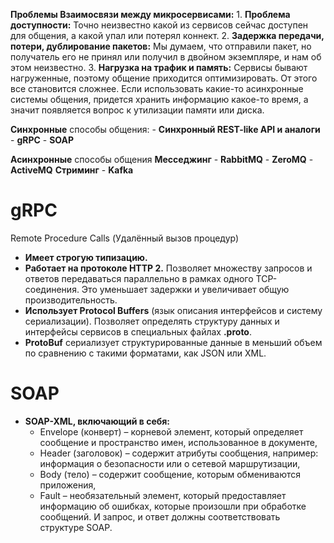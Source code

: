 **Проблемы Взаимосвязи между микросервисами:**
	1. **Проблема доступности:**
		Точно неизвестно какой из сервисов сейчас доступен для общения, а какой упал или потерял коннект.
	2. **Задержка передачи, потери, дублирование пакетов:**
		Мы думаем, что отправили пакет, но получатель его не принял или получил в двойном экземпляре, и нам об этом неизвестно.
	3. **Нагрузка на трафик и память:**
		Сервисы бывают нагруженные, поэтому общение приходится оптимизировать. От этого все становится сложнее. Если использовать какие-то асинхронные системы общения, придется хранить информацию какое-то время, а значит появляется вопрос к утилизации памяти или диска.

**Синхронные** способы общения:
	- **Синхронный REST-like API и аналоги**
	- **gRPC**
	- **SOAP**

**Асинхронные** способы общения
	**Месседжинг**
		- **RabbitMQ**
		- **ZeroMQ**
		- **ActiveMQ**
	**Стриминг**
		- **Kafka**

# gRPC
Remote Procedure Calls (Удалённый вызов процедур)

- **Имеет строгую типизацию.**
- **Работает на протоколе HTTP 2.**
	Позволяет множеству запросов и ответов передаваться параллельно в рамках одного TCP-соединения.
	Это уменьшает задержки и увеличивает общую производительность.
- **Использует Protocol Buffers** (язык описания интерфейсов и систему сериализации).
	Позволяет определять структуру данных и интерфейсы сервисов в специальных файлах **.proto**.
- **ProtoBuf** сериализует структурированные данные в меньший объем по сравнению с такими форматами, как JSON или XML.

# SOAP

- **SOAP-XML, включающий в себя:**
	- Envelope (конверт) – корневой элемент, который определяет сообщение и пространство имен, использованное в документе,  
	- Header (заголовок) – содержит атрибуты сообщения, например: информация о безопасности или о сетевой маршрутизации,  
	- Body (тело) – содержит сообщение, которым обмениваются приложения,  
	- Fault – необязательный элемент, который предоставляет информацию об ошибках, которые произошли при обработке сообщений. И запрос, и ответ должны соответствовать структуре SOAP.